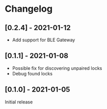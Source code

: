 # Changelog

## [0.2.4] - 2021-01-12
- Add support for BLE Gateway 

## [0.1.1] - 2021-01-08
- Possible fix for discovering unpaired locks
- Debug found locks

## [0.1.0] - 2021-01-05
Initial release